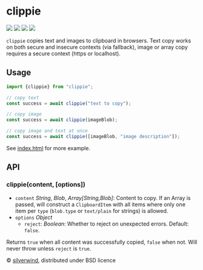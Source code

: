 # clippie
[![](https://img.shields.io/npm/v/clippie.svg?style=flat)](https://www.npmjs.org/package/clippie) [![](https://img.shields.io/npm/dm/clippie.svg)](https://www.npmjs.org/package/clippie) [![](https://img.shields.io/bundlephobia/minzip/clippie.svg)](https://bundlephobia.com/package/clippie) [![](https://packagephobia.com/badge?p=clippie)](https://packagephobia.com/result?p=clippie)

`clippie` copies text and images to clipboard in browsers. Text copy works on both secure and insecure contexts (via fallback), image or array copy requires a secure context (https or localhost).

## Usage

```js
import {clippie} from "clippie";

// copy text
const success = await clippie("text to copy");

// copy image
const success = await clippie(imageBlob);

// copy image and text at once
const success = await clippie([imageBlob, "image description"]);
```

See [index.html](./index.html) for more example.

## API
### clippie(content, [options])

- `content` *String*, *Blob*, *Array[String,Blob]*: Content to copy. If an Array is passed, will construct a `ClipboardItem` with all items where only one item per `type` (`blob.type` or `text/plain` for strings) is allowed.
- `options` *Object*
  - `reject`: *Boolean*: Whether to reject on unexpected errors. Default: `false`.

Returns `true` when all content was successfully copied, `false` when not. Will never throw unless `reject` is `true`.

© [silverwind](https://github.com/silverwind), distributed under BSD licence
